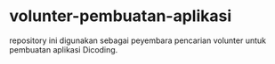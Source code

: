 # volunter-pembuatan-aplikasi
repository ini digunakan sebagai peyembara pencarian volunter untuk pembuatan aplikasi Dicoding.
